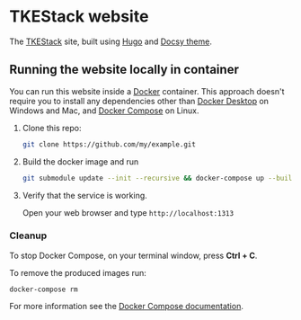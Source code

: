 # TKEStack website

The [TKEStack](https://tkestack.github.io/web/) site, built using [Hugo](https://gohugo.io/) and [Docsy theme](https://github.com/google/docsy).
## Running the website locally in container

You can run this website inside a [Docker](https://docs.docker.com/)
container. This approach doesn't require you to install any dependencies other
than [Docker Desktop](https://www.docker.com/products/docker-desktop) on
Windows and Mac, and [Docker Compose](https://docs.docker.com/compose/install/)
on Linux.

1. Clone this repo:

    ```bash
    git clone https://github.com/my/example.git
    ```

2. Build the docker image and run 

   ```bash
   git submodule update --init --recursive && docker-compose up --build
   ```

3. Verify that the service is working. 

   Open your web browser and type `http://localhost:1313`

### Cleanup

To stop Docker Compose, on your terminal window, press **Ctrl + C**. 

To remove the produced images run:

```console
docker-compose rm
```

For more information see the [Docker Compose
documentation](https://docs.docker.com/compose/gettingstarted/).

